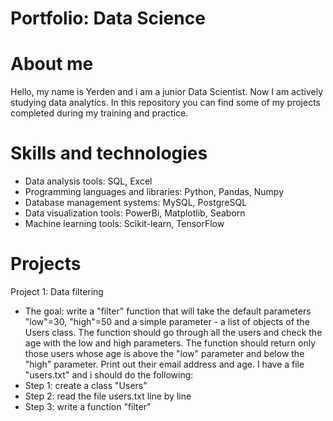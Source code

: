 # Portfolio: Data Science
# About me
Hello, my name is Yerden and i am a junior Data Scientist. Now I am actively studying data analytics. In this repository you can find some of my projects completed during my training and practice.
# Skills and technologies
 * Data analysis tools: SQL, Excel
 * Programming languages and libraries: Python, Pandas, Numpy
 * Database management systems: MySQL, PostgreSQL
 * Data visualization tools: PowerBi, Matplotlib, Seaborn
 * Machine learning tools: Scikit-learn, TensorFlow
# Projects
Project 1: Data filtering
 * The goal: write a "filter" function that will take the default parameters "low"=30, "high"=50 and a simple parameter - a list of objects of the Users class. The function should go through all the users and check the age with the low and high parameters. The function should return only those users whose age is above the "low" parameter and below the "high" parameter. Print out their email address and age. I have a file "users.txt" and i should do the following:
 * Step 1: create a class "Users"
 * Step 2: read the file users.txt line by line
 * Step 3: write a function "filter"
